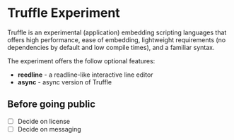 # Truffle Experiment

Truffle is an experimental (application) embedding scripting languages that offers high performance, ease of embedding, lightweight requirements (no dependencies by default and low compile times), and a familiar syntax.

The experiment offers the follow optional features:
* **reedline** - a readline-like interactive line editor
* **async** - async version of Truffle

## Before going public

- [ ] Decide on license
- [ ] Decide on messaging
